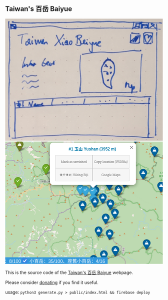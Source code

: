 ## Taiwan's 百岳 Baiyue

![Taiwan's 百岳 Baiyue screenshot](sketch.png)
![Taiwan's 百岳 Baiyue screenshot](screenshot.png)

This is the source code of the [Taiwan's 百岳 Baiyue](http://baiyue.5164.at) webpage.

Please consider [donating](https://coindrop.to/xiaobaiyue) if you find it useful.

usage: `python3 generate.py > public/index.html && firebase deploy`

